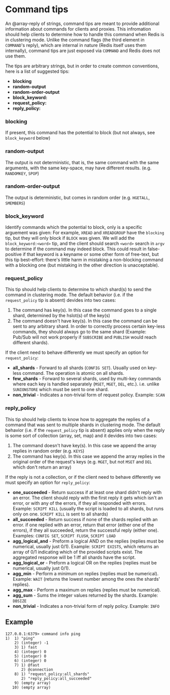 # Command tips

An @array-reply of strings, command tips are meant to provide additional information about commands for clients and proxies.
This infromation should help clients to determine how to handle this command when Redis is in clustering mode.
Unlike the command flags (the third element in `COMMAND`'s reply), which are internal in nature (Redis itself uses them internally), command tips are just exposed via `COMMAND` and Redis does not use them.

The tips are arbitrary strings, but in order to create common conventions, here is a list of suggested tips:

- **blocking**
- **random-output**
- **random-order-output**
- **block_keyword:<word>**
- **request_policy:<policy>**
- **reply_policy:<policy>**

### blocking

If present, this command has the potential to block (but not always, see `block_keyword` below)

### random-output

The output is not deterministic, that is, the same command with the same arguments, with the same key-space, may have different results. (e.g. `RANDOMKEY`, `SPOP`)

### random-order-output

The output is deterministic, but comes in random order (e.g. `HGETALL`, `SMEMBERS`)

### block_keyword

Identify commands which the potential to block, only is a specific arguement was given: For example, `XREAD` and `XREADGROUP` have the `blocking` tip, but they will only block if `BLOCK` was given. We will add the `block_keyword:<word>` tip, and the client should search `<word>` search in `argv` to determine if the command may indeed block.
This could result in false-positive if that keyword is a keyname or some other form of free-text, but this tip best-effort: there's little harm in mistaking a non-blocking command with a blocking one (but mistaking in the other direction is unacceptable).

### request_policy

This tip should help clients to determine to which shard(s) to send the command in clustering mode.
The default behavior (i.e. if the `request_policy` tip is absent) devides into two cases:
1. The command has key(s). In this case the command goes to a single shard, determined by the hslot(s) of the key(s)
2. The command doesn't have key(s). In this case the command can be sent to any arbitrary shard. In order to correctly process certain key-less commands, they should always go to the same shard (Example: Pub/Sub will not work properly if `SUBSCRIBE` and `PUBLISH` would reach different shards).

If the client need to behave differently we must specify an option for `request_policy`:
- **all_shards** - Forward to all shards (`CONFIG SET`). Usually used on key-less command. The operation is atomic on all shards.
- **few_shards** - Forward to several shards, used by multi-key commands where each key is handled separately (`MSET`, `MGET`, `DEL`, etc.). i.e. unlike `SUNIONSTORE` which must be sent to one shard.
- **non_trivial** - Indicates a non-trivial form of request policy. Example: `SCAN`

### reply_policy

This tip should help clients to know how to aggregate the replies of a command that was sent to multiple shards in clustering mode.
The default behavior (i.e. if the `request_policy` tip is absent) applies only when the reply is some sort of collection (array, set, map) and it devides into two cases:
1. The command doesn't have key(s). In this case we append the array replies in random order (e.g. `KEYS`)
2. The command has key(s).  In this case we append the array replies in the original order of the request's keys (e.g. `MGET`, but not `MSET` and `DEL` which don't return an array)

If the reply is not a collection, or if the client need to behave differently we must specify an option for `reply_policy`:
- **one_succeeded** - Return success if at least one shard didn't reply with an error. The client should reply with the first reply it gets which isn't an error, or with any of the errors, if they all responded with errors. Example: `SCRIPT KILL` (usually the script is loaded to all shards, but runs only on one. `SCRIPT KILL` is sent to all shards)
- **all_succeeded** - Return success if none of the shards replied with an error. if one replied with an error, return that error (either one of the errors), if they all succeeded, return the successful reply (either one). Examples: `CONFIG SET`, `SCRIPT FLUSH`, `SCRIPT LOAD`
- **agg_logical_and** - Preform a logical AND on the replies (replies must be numerical, usually just 0/1). Example: `SCRIPT EXISTS`, which returns an array of 0/1 indicating which of the provided scripts exist. The aggregated response will be 1 iff all shards have the script.
- **agg_logical_or** - Preform a logical OR on the replies (replies must be numerical, usually just 0/1).
- **agg_min** - Perform a minimum on replies (replies must be numerical). Example: `WAIT` (returns the lowest number among the ones the shards' replies).
- **agg_max** - Perform a maximum on replies (replies must be numerical).
- **agg_sum** - Sums the integer values returned by the shards. Example: `DBSIZE`
- **non_trivial** - Indicates a non-trivial form of reply policy. Example: `INFO`


## Example

```
127.0.0.1:6379> command info ping
1)  1) "ping"
    2) (integer) -1
    3) 1) fast
    4) (integer) 0
    5) (integer) 0
    6) (integer) 0
    7) 1) @fast
       2) @connection
    8) 1) "request_policy:all_shards"
       2) "reply_policy:all_succeeded"
    9) (empty array)
   10) (empty array)
```
